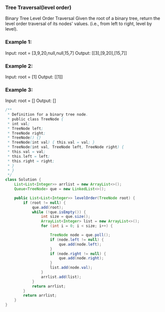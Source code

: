 ### Tree Traversal(level order)
Binary Tree Level Order Traversal
Given the root of a binary tree, return the level order traversal of its nodes' values. (i.e., from left to right, level by level).

### Example 1:
Input: root = [3,9,20,null,null,15,7]
Output: [[3],[9,20],[15,7]]

### Example 2:
Input: root = [1]
Output: [[1]]

### Example 3:
Input: root = []
Output: []
``` java
/**
 * Definition for a binary tree node.
 * public class TreeNode {
 * int val;
 * TreeNode left;
 * TreeNode right;
 * TreeNode() {}
 * TreeNode(int val) { this.val = val; }
 * TreeNode(int val, TreeNode left, TreeNode right) {
 * this.val = val;
 * this.left = left;
 * this.right = right;
 * }
 * }
 */
class Solution {
    List<List<Integer>> arrlist = new ArrayList<>();
    Queue<TreeNode> que = new LinkedList<>();

    public List<List<Integer>> levelOrder(TreeNode root) {
        if (root != null) {
            que.add(root);
            while (!que.isEmpty()) {
                int size = que.size();
                ArrayList<Integer> list = new ArrayList<>();
                for (int i = 0; i < size; i++) {

                    TreeNode node = que.poll();
                    if (node.left != null) {
                        que.add(node.left);
                    }
                    if (node.right != null) {
                        que.add(node.right);
                    }
                    list.add(node.val);
                }
                arrlist.add(list);
            }
            return arrlist;
        }
        return arrlist;
    }
}
```
